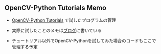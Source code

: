 ## OpenCV-Python Tutorials Memo

- [OpenCV-Python Tutorials](http://opencv-python-tutroals.readthedocs.org/en/latest/py_tutorials/py_tutorials.html)
で試したプログラムの管理

- 実際に試したことのメモは[ブログ](http://asdm.hatenablog.com/archive/category/OpenCV-Python%20Tutorials)に書いている

- チュートリアル以外でOpenCV-Pythonを試してみた場合のコードもここで管理する予定
